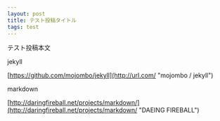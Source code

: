 ```yaml
---
layout: post
title: テスト投稿タイトル
tags: test
---
```


テスト投稿本文

jekyll


[https://github.com/mojombo/jekyll](http://url.com/  "mojombo / jekyll")

markdown

[http://daringfireball.net/projects/markdown/](http://daringfireball.net/projects/markdown/ "DAEING FIREBALL")
